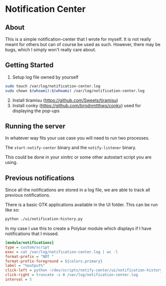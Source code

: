 # Notification Center

## About

This is a simple notification-center that I wrote for myself. It is not really meant for others but can of course be used as such. However, there may be bugs, which I simply won't really care about.

## Getting Started

1. Setup log file owned by yourself
```bash
sudo touch /var/log/notification-center.log
sudo chown $(whoami):$(whoami) /var/log/notification-center.log
```

2. Install tiramisu (https://github.com/Sweets/tiramisu)
3. Install conky (https://github.com/brndnmtthws/conky) used for displaying the pop-ups

## Running the server

In whatever way fits your use case you will need to run two processes.

The `start-notify-center` binary and the `notify-listener` binary.

This could be done in your xinitrc or some other autostart script you are using.

## Previous notifications

Since all the notifications are stored in a log file, we are able to track all previous notifications.

There is a basic GTK applications available in the UI folder. This can be run like so:

```bash
python ./ui/notification-history.py
```

In my case I use this to create a Polybar module which displays if I have notifications that I missed.

```ini
[module/notifications]
type = custom/script
exec = cat /var/log/notification-center.log | wc -l
format-prefix = "NOT "
format-prefix-foreground = ${colors.primary}
label = "%output%"
click-left = python ~/dev/scripts/notify-center/ui/notification-history.py
click-right = truncate -s 0 /var/log/notification-center.log
interval = 5
```
